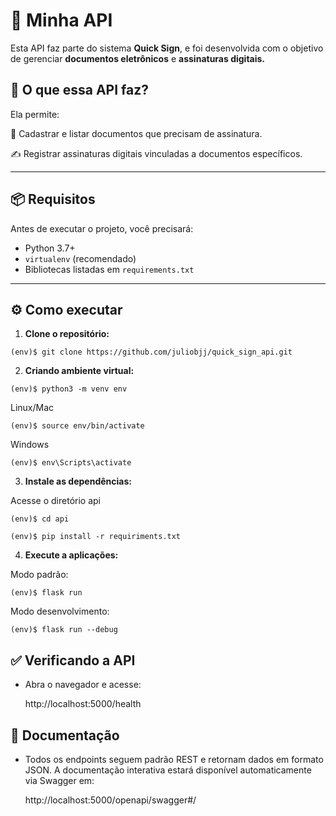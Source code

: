# 🚀 Minha API

Esta API faz parte do sistema **Quick Sign**, e foi desenvolvida com o objetivo de gerenciar **documentos eletrônicos** e **assinaturas digitais.**

## 📌 O que essa API faz?

Ela permite:

📄 Cadastrar e listar documentos que precisam de assinatura.

✍️ Registrar assinaturas digitais vinculadas a documentos específicos.

---

## 📦 Requisitos

Antes de executar o projeto, você precisará:

- Python 3.7+
- `virtualenv` (recomendado)
- Bibliotecas listadas em `requirements.txt`

---

## ⚙️ Como executar

1. **Clone o repositório:**

```
(env)$ git clone https://github.com/juliobjj/quick_sign_api.git
```

2. **Criando ambiente virtual:**

```
(env)$ python3 -m venv env
```
Linux/Mac
```
(env)$ source env/bin/activate
```
Windows
```
(env)$ env\Scripts\activate 
```

3. **Instale as dependências:**

Acesse o diretório api
```
(env)$ cd api 
```

```
(env)$ pip install -r requiriments.txt
```

4. **Execute a aplicações:**

Modo padrão:
```
(env)$ flask run 
```
Modo desenvolvimento: 
```
(env)$ flask run --debug
```

## ✅ Verificando a API

- Abra o navegador e acesse:

  http://localhost:5000/health

## 📄 Documentação

- Todos os endpoints seguem padrão REST e retornam dados em formato JSON.
  A documentação interativa estará disponível automaticamente via Swagger em:

  http://localhost:5000/openapi/swagger#/
